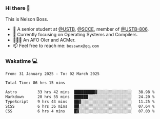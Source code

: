 ### Hi there 👋

<!--
**bosswnx/bosswnx** is a ✨ _special_ ✨ repository because its `README.md` (this file) appears on your GitHub profile.

Here are some ideas to get you started:

- 🔭 I’m currently working on ...
- 🌱 I’m currently learning ...
- 👯 I’m looking to collaborate on ...
- 🤔 I’m looking for help with ...
- 💬 Ask me about ...
- 📫 How to reach me: ...
- 😄 Pronouns: ...
- ⚡ Fun fact: ...
-->

This is Nelson Boss.

- 🏫 A senior student at [@USTB](https://www.ustb.edu.cn/), [@SCCE](https://scce.ustb.edu.cn/), member of [@USTB-806](https://ustb-806.github.io/).
- 🌱 Currently focusing on Operating Systems and Compilers.
- 🧑🏻‍💻 An AFO OIer and ACMer.
- 📫 Feel free to reach me: `bosswnx@qq.com`

### Wakatime 💻

<!--START_SECTION:waka-->

```txt
From: 31 January 2025 - To: 02 March 2025

Total Time: 86 hrs 15 mins

Astro         33 hrs 42 mins  █████████▓░░░░░░░░░░░░░░░   38.98 %
Markdown      20 hrs 55 mins  ██████░░░░░░░░░░░░░░░░░░░   24.20 %
TypeScript    9 hrs 43 mins   ██▓░░░░░░░░░░░░░░░░░░░░░░   11.25 %
SCSS          6 hrs 36 mins   ██░░░░░░░░░░░░░░░░░░░░░░░   07.64 %
CSS           6 hrs 4 mins    █▓░░░░░░░░░░░░░░░░░░░░░░░   07.03 %
```

<!--END_SECTION:waka-->
